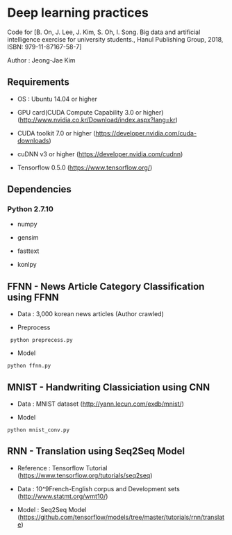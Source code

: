 # Deep learning practices

Code for [B. On, J. Lee, J. Kim, S. Oh, I. Song. Big data and artificial intelligence exercise for university students., Hanul Publishing Group, 2018, ISBN: 979-11-87167-58-7]

Author : Jeong-Jae Kim

## Requirements

- OS : Ubuntu 14.04 or higher

- GPU card(CUDA Compute Capability 3.0 or higher) (http://www.nvidia.co.kr/Download/index.aspx?lang=kr)

- CUDA toolkit 7.0 or higher (https://developer.nvidia.com/cuda-downloads)

- cuDNN v3 or higher (https://developer.nvidia.com/cudnn)

- Tensorflow 0.5.0 (https://www.tensorflow.org/)

## Dependencies

### Python 2.7.10

- numpy

- gensim

- fasttext 

- konlpy


## FFNN - News Article Category Classification using FFNN

- Data : 3,000 korean news articles (Author crawled)

- Preprocess

``` python preprecess.py```

- Model

```python ffnn.py```


## MNIST - Handwriting Classiciation using CNN

- Data : MNIST dataset (http://yann.lecun.com/exdb/mnist/)

- Model

```python mnist_conv.py```
	

## RNN - Translation using Seq2Seq Model

- Reference : Tensorflow Tutorial (https://www.tensorflow.org/tutorials/seq2seq)

- Data : 10^9French-English corpus and Development sets (http://www.statmt.org/wmt10/)

- Model : Seq2Seq Model (https://github.com/tensorflow/models/tree/master/tutorials/rnn/translate)


